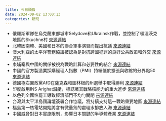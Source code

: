 ```yaml
---
title: 今日頭條
date: 2024-09-02 13:00:13
categories: 新聞            
---
```

- 俄羅斯軍隊在烏克蘭東部城市Selydove和Ukrainsk作戰，並控制了頓涅茨克地區的Skuchne村 [來源連結](https://www.theguardian.com/world/live/2024/sep/02/russia-ukraine-war-live-kyiv-vladimir-putin-volodymyr-zelenskiy-latest-news-updates)
- 北韓因南韓、美國和日本的聯合軍事演習而提出抗議 [來源連結](https://www.theguardian.com/world/article/2024/sep/02/north-korean-table-tennis-selfie-paris-olympics-south-korea-punishment)
- 澳大利亞的太平洋警務協議被認為是對抗跨國犯罪的良好公共政策和外交 [來源連結](https://asiatimes.com/2024/09/pacific-policing-deal-a-masterstroke-of-australian-diplomacy/)
- 柬埔寨與中國的關係被視為戰略計算和必要性的結合 [來源連結](https://asiatimes.com/2024/09/cambodia-isnt-actually-pro-china-at-all/)
- 中國的官方製造業採購經理人指數（PMI）持續低於擴張與收縮的分界點50 [來源連結](https://asiatimes.com/2024/09/chinas-sluggish-factories-spurring-hotter-stimulus-calls/)
- 德國極右翼政黨AfD在薩克森和圖林根的州選舉中取得勝利 [來源連結](https://www.theguardian.com/world/article/2024/sep/01/german-far-right-party-afd-state-election-victory-thuringia)
- 印度啟用INS Arighat潛艇，標誌著其戰略核能力的重大進步 [來源連結](https://asiatimes.com/2024/09/india-drifting-away-from-minimum-nuclear-deterrence/)
- 以色列全國性罷工導致經濟部門不均勻關閉 [來源連結](https://www.thehindu.com/news/international/nationwide-protest-in-israel-over-hostages-leads-to-uneven-closures/article68595870.ece)
- 台灣與太平洋島國論壇簽署合作協議，將持續支持這一戰略重要地區 [來源連結](https://www.japantimes.co.jp/news/2024/09/02/asia-pacific/politics/taiwan-pacific-island-forum/)
- 福島第一核電站開始將含有微量氚的處理水排放入海 [來源連結](https://www.japantimes.co.jp/news/2024/09/02/japan/society/fukushima-fisheries-radioactive-water/)
- 中國威脅對日本實施限制，影響日本關鍵的半導體產業 [來源連結](https://www.japantimes.co.jp/business/2024/09/02/economy/china-japan-chip-retaliation/)




